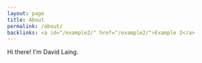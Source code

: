 ```yaml
---
layout: page
title: About
permalink: /about/
backlinks: <a id="/example2/" href="/example2/">Example 2</a>
---
```


Hi there! I'm David Laing.